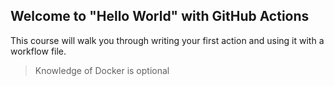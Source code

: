 ## Welcome to "Hello World" with GitHub Actions

This course will walk you through writing your first action and using it with a workflow file. 

> Knowledge of Docker is optional 
